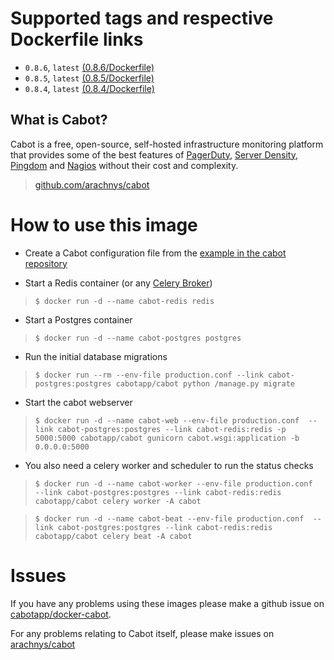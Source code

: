 # Supported tags and respective Dockerfile links

- `0.8.6`, `latest` [(0.8.6/Dockerfile)](https://github.com/cabotapp/docker-cabot/blob/master/0.8.6/Dockerfile)
- `0.8.5`, `latest` [(0.8.5/Dockerfile)](https://github.com/cabotapp/docker-cabot/blob/master/0.8.5/Dockerfile)
- `0.8.4`, `latest` [(0.8.4/Dockerfile)](https://github.com/cabotapp/docker-cabot/blob/master/0.8.4/Dockerfile)

## What is Cabot?

Cabot is a free, open-source, self-hosted infrastructure monitoring platform that provides some of the best features of [PagerDuty](http://www.pagerduty.com), [Server Density](http://www.serverdensity.com), [Pingdom](http://www.pingdom.com) and [Nagios](http://www.nagios.org) without their cost and complexity.

> [github.com/arachnys/cabot](https://github.com/arachnys/cabot)

# How to use this image

- Create a Cabot configuration file from the [example in the cabot repository](https://github.com/arachnys/cabot/blob/master/conf/production.env.example)

- Start a Redis container (or any [Celery Broker](http://docs.celeryproject.org/en/latest/getting-started/brokers/))

> `$ docker run -d --name cabot-redis redis`

- Start a Postgres container

> `$ docker run -d --name cabot-postgres postgres`

- Run the initial database migrations

> `$ docker run --rm --env-file production.conf --link cabot-postgres:postgres cabotapp/cabot python /manage.py migrate`

- Start the cabot webserver

> `$ docker run -d --name cabot-web --env-file production.conf  --link cabot-postgres:postgres --link cabot-redis:redis -p 5000:5000 cabotapp/cabot gunicorn cabot.wsgi:application -b 0.0.0.0:5000`

- You also need a celery worker and scheduler to run the status checks

> `$ docker run -d --name cabot-worker --env-file production.conf  --link cabot-postgres:postgres --link cabot-redis:redis cabotapp/cabot celery worker -A cabot`

> `$ docker run -d --name cabot-beat --env-file production.conf  --link cabot-postgres:postgres --link cabot-redis:redis cabotapp/cabot celery beat -A cabot`

# Issues

If you have any problems using these images please make a github issue on [cabotapp/docker-cabot](https://github.com/cabotapp/docker-cabot/issues).

For any problems relating to Cabot itself, please make issues on [arachnys/cabot](https://github.com/arachnys/cabot/issues)
